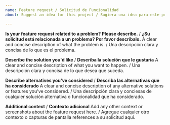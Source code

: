 ```yaml
---
name: Feature request / Solicitud de Funcionalidad
about: Suggest an idea for this project / Sugiera una idea para este proyecto

---
```


**Is your feature request related to a problem? Please describe.** / **¿Su solicitud está relacionada a un problema?  Por favor descríbalo.**
A clear and concise description of what the problem is. / Una descripción clara y concisa de lo que es el problema.

**Describe the solution you'd like** / **Describa la solución que le gustaría**
A clear and concise description of what you want to happen. / Una descripción clara y concisa de lo que desea que suceda.

**Describe alternatives you've considered** / **Describa las alternativas que ha considerado**
A clear and concise description of any alternative solutions or features you've considered. / Una descripción clara y conciesas de cualquier solución alternativa o funcionalidad que ha considerado.

**Additional context** / **Contexto adicional**
Add any other context or screenshots about the feature request here. / Agregue cualquier otro contexto o capturas de pantalla references a su solicitud aquí.
